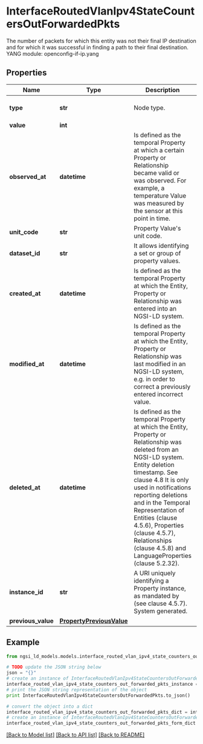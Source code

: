# InterfaceRoutedVlanIpv4StateCountersOutForwardedPkts

The number of packets for which this entity was not their final IP destination and for which it was successful in finding a path to their final destination.  YANG module: openconfig-if-ip.yang 

## Properties

Name | Type | Description | Notes
------------ | ------------- | ------------- | -------------
**type** | **str** | Node type.  | [optional] [default to 'Property']
**value** | **int** |  | 
**observed_at** | **datetime** | Is defined as the temporal Property at which a certain Property or Relationship became valid or was observed. For example, a temperature Value was measured by the sensor at this point in time.  | [optional] 
**unit_code** | **str** | Property Value&#39;s unit code.  | [optional] 
**dataset_id** | **str** | It allows identifying a set or group of property values.  | [optional] 
**created_at** | **datetime** | Is defined as the temporal Property at which the Entity, Property or Relationship was entered into an NGSI-LD system.  | [optional] [readonly] 
**modified_at** | **datetime** | Is defined as the temporal Property at which the Entity, Property or Relationship was last modified in an NGSI-LD system, e.g. in order to correct a previously entered incorrect value.  | [optional] [readonly] 
**deleted_at** | **datetime** | Is defined as the temporal Property at which the Entity, Property or Relationship was deleted from an NGSI-LD system.  Entity deletion timestamp. See clause 4.8 It is only used in notifications reporting deletions and in the Temporal Representation of Entities (clause 4.5.6), Properties (clause 4.5.7), Relationships (clause 4.5.8) and LanguageProperties (clause 5.2.32).  | [optional] [readonly] 
**instance_id** | **str** | A URI uniquely identifying a Property instance, as mandated by (see clause 4.5.7). System generated.  | [optional] [readonly] 
**previous_value** | [**PropertyPreviousValue**](PropertyPreviousValue.md) |  | [optional] 

## Example

```python
from ngsi_ld_models.models.interface_routed_vlan_ipv4_state_counters_out_forwarded_pkts import InterfaceRoutedVlanIpv4StateCountersOutForwardedPkts

# TODO update the JSON string below
json = "{}"
# create an instance of InterfaceRoutedVlanIpv4StateCountersOutForwardedPkts from a JSON string
interface_routed_vlan_ipv4_state_counters_out_forwarded_pkts_instance = InterfaceRoutedVlanIpv4StateCountersOutForwardedPkts.from_json(json)
# print the JSON string representation of the object
print InterfaceRoutedVlanIpv4StateCountersOutForwardedPkts.to_json()

# convert the object into a dict
interface_routed_vlan_ipv4_state_counters_out_forwarded_pkts_dict = interface_routed_vlan_ipv4_state_counters_out_forwarded_pkts_instance.to_dict()
# create an instance of InterfaceRoutedVlanIpv4StateCountersOutForwardedPkts from a dict
interface_routed_vlan_ipv4_state_counters_out_forwarded_pkts_form_dict = interface_routed_vlan_ipv4_state_counters_out_forwarded_pkts.from_dict(interface_routed_vlan_ipv4_state_counters_out_forwarded_pkts_dict)
```
[[Back to Model list]](../README.md#documentation-for-models) [[Back to API list]](../README.md#documentation-for-api-endpoints) [[Back to README]](../README.md)


